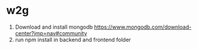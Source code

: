 # w2g
1. Download and install mongodb https://www.mongodb.com/download-center?jmp=nav#community
2. run npm install in backend and frontend folder